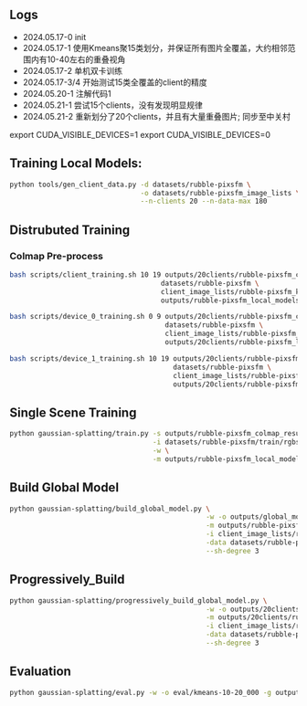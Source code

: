 
## Logs

- 2024.05.17-0 init 
- 2024.05.17-1 使用Kmeans聚15类划分，并保证所有图片全覆盖，大约相邻范围内有10-40左右的重叠视角
- 2024.05.17-2 单机双卡训练
- 2024.05.17-3/4 开始测试15类全覆盖的client的精度
- 2024.05.20-1 注解代码1
- 2024.05.21-1 尝试15个clients，没有发现明显规律
- 2024.05.21-2 重新划分了20个clients，并且有大量重叠图片; 同步至中关村


export CUDA_VISIBLE_DEVICES=1 
export CUDA_VISIBLE_DEVICES=0

## Training Local Models:
```bash
python tools/gen_client_data.py -d datasets/rubble-pixsfm \
                                -o datasets/rubble-pixsfm_image_lists \
                                --n-clients 20 --n-data-max 180 
```

## Distrubuted Training

### Colmap Pre-process
``` bash
bash scripts/client_training.sh 10 19 outputs/20clients/rubble-pixsfm_colmap_results \
                                     datasets/rubble-pixsfm \
                                     client_image_lists/rubble-pixsfm_kmeans-20 \
                                     outputs/rubble-pixsfm_local_models
```


``` bash
bash scripts/device_0_training.sh 0 9 outputs/20clients/rubble-pixsfm_colmap_results \
                                      datasets/rubble-pixsfm \
                                      client_image_lists/rubble-pixsfm_kmeans-20 \
                                      outputs/20clients/rubble-pixsfm_local_models
```

``` bash
bash scripts/device_1_training.sh 10 19 outputs/20clients/rubble-pixsfm_colmap_results \
                                        datasets/rubble-pixsfm \
                                        client_image_lists/rubble-pixsfm_kmeans-20 \
                                        outputs/20clients/rubble-pixsfm_local_models
```

## Single Scene Training

``` bash
python gaussian-splatting/train.py -s outputs/rubble-pixsfm_colmap_results/00004 \
                                   -i datasets/rubble-pixsfm/train/rgbs \
                                   -w \
                                   -m outputs/rubble-pixsfm_local_models/00004
```

## Build Global Model

``` bash
python gaussian-splatting/build_global_model.py \
                                                -w -o outputs/global_model \
                                                -m outputs/rubble-pixsfm_local_models  \
                                                -i client_image_lists/rubble-pixsfm_k_means \
                                                -data datasets/rubble-pixsfm \
                                                --sh-degree 3
```

## Progressively_Build

``` bash
python gaussian-splatting/progressively_build_global_model.py \
                                                -w -o outputs/20clients/global_model-10000 \
                                                -m outputs/20clients/rubble-pixsfm_local_models  \
                                                -i client_image_lists/rubble-pixsfm_kmeans-20 \
                                                -data datasets/rubble-pixsfm \
                                                --sh-degree 3
```

## Evaluation
```bash
python gaussian-splatting/eval.py -w -o eval/kmeans-10-20_000 -g outputs/global_model/kmeans-10-20_000/global_model_epoch20000.pth -data datasets/rubble-pixsfm
```